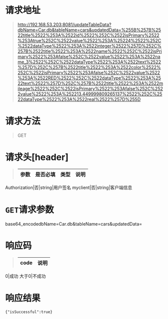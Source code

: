 
# 请求地址
> http://192.168.53.203:8081/updateTableData?dbName=Car.db&tableName=cars&updatedData=%255B%257B%2522title%2522%253A%2522id%2522%252C%2522isPrimary%2522%253Atrue%252C%2522value%2522%253A%25224%2522%252C%2522dataType%2522%253A%2522integer%2522%257D%252C%257B%2522title%2522%253A%2522name%2522%252C%2522isPrimary%2522%253Afalse%252C%2522value%2522%253A%2522name_3%2522%252C%2522dataType%2522%253A%2522text%2522%257D%252C%257B%2522title%2522%253A%2522color%2522%252C%2522isPrimary%2522%253Afalse%252C%2522value%2522%253A%2522RED%2522%252C%2522dataType%2522%253A%2522text%2522%257D%252C%257B%2522title%2522%253A%2522mileage%2522%252C%2522isPrimary%2522%253Afalse%252C%2522value%2522%253A%252213.449999809265137%2522%252C%2522dataType%2522%253A%2522real%2522%257D%255D


# 请求方法
> GET

# 请求头[header]
> 参数|是否必填|类型|说明
> :---:|:---:|:---:|:---:
Authorization|否|string|用户签名
myclient|否|string|客户端信息

# `GET`请求参数
base64_encodedbName=Car.db&tableName=cars&updatedData=

# 响应码
> code|说明
> :---:|:---:
0|成功
大于0|不成功

# 响应结果
```
{"isSuccessful":true}
```